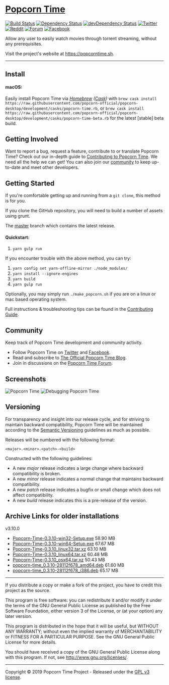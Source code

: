# [Popcorn Time](https://github.com/popcorn-official/popcorn-desktop)

[![Build Status](https://ci.popcorntime.app/job/Popcorn-Time-Desktop/badge/icon)](https://ci.popcorntime.app/job/Popcorn-Time-Desktop/)
[![Dependency Status](https://david-dm.org/popcorn-official/popcorn-desktop.svg)](https://david-dm.org/popcorn-official/popcorn-desktop)
[![devDependency Status](https://david-dm.org/popcorn-official/popcorn-desktop/dev-status.svg)](https://david-dm.org/popcorn-official/popcorn-desktop#info=devDependencies)
[![Twitter](https://img.shields.io/badge/twitter-@Popcorn%20Time-3299EC.svg?style=flat)](https://twitter.com/popcorntimetv)
[![Reddit](https://img.shields.io/badge/discussion-reddit-red.svg?style=flat)](https://reddit.com/r/popcorntime)
[![Forum](https://img.shields.io/badge/Forum-Discourse-blue.svg?style=flat)](https://discuss.popcorntime.app)
[![Facebook](https://img.shields.io/badge/facebook-Popcorn%20Time-354F88.svg?style=flat)](https://www.facebook.com/PopcornTimedotsh)



Allow any user to easily watch movies through torrent streaming, without any prerequisites.

Visit the project's website at <https://popcorntime.sh>.

***

## Install

#### macOS:

Easily install Popcorn Time via _[Homebrew](https://brew.sh) ([Cask](https://github.com/Homebrew/homebrew-cask#homebrew-cask))_ with `brew cask install https://raw.githubusercontent.com/popcorn-official/popcorn-desktop/development/casks/popcorn-time.rb`, or `brew cask install https://raw.githubusercontent.com/popcorn-official/popcorn-desktop/development/casks/popcorn-time-beta.rb` for the latest [stable] beta build.

## Getting Involved

Want to report a bug, request a feature, contribute to or translate Popcorn Time? Check out our in-depth guide to [Contributing to Popcorn Time](CONTRIBUTING.md#contributing-to-popcorn-time). We need all the help we can get! You can also join our [community](README.md#community) to keep up-to-date and meet other developers.

## Getting Started

If you're comfortable getting up and running from a `git clone`, this method is for you.

If you clone the GitHub repository, you will need to build a number of assets using grunt.

The [master](https://github.com/popcorn-official/popcorn-desktop) branch which contains the latest release.

#### Quickstart:

1. `yarn gulp run`

If you encounter trouble with the above method, you can try:

1. `yarn config set yarn-offline-mirror ./node_modules/`
2. `yarn install --ignore-engines`
3. `yarn build`
5. `yarn gulp run`

Optionally, you may simply run `./make_popcorn.sh` if you are on a linux or mac based operating system.

Full instructions & troubleshooting tips can be found in the [Contributing Guide](CONTRIBUTING.md#contributing-to-popcorn-time).

<a name="community"></a>
## Community

Keep track of Popcorn Time development and community activity.

* Follow Popcorn Time on [Twitter](https://twitter.com/popcorntimetv) and [Facebook](https://www.facebook.com/PopcornTimeDotSh).
* Read and subscribe to [The Official Popcorn Time Blog](http://blog.popcorntime.app/).
* Join in discussions on the [Popcorn Time Forum](https://discuss.popcorntime.app/).

## Screenshots
![Popcorn Time](https://cloud.githubusercontent.com/assets/8317250/10714437/b1e1dc8c-7b32-11e5-9c25-d9fbd5b2f3bd.png)
![Debugging Popcorn Time](https://cloud.githubusercontent.com/assets/8317250/10714430/add70234-7b32-11e5-9be7-1de539d865ba.png)


## Versioning

For transparency and insight into our release cycle, and for striving to maintain backward compatibility, Popcorn Time will be maintained according to the [Semantic Versioning](http://semver.org/) guidelines as much as possible.

Releases will be numbered with the following format:

`<major>.<minor>.<patch>-<build>`

Constructed with the following guidelines:

* A new *major* release indicates a large change where backward compatibility is broken.
* A new *minor* release indicates a normal change that maintains backward compatibility.
* A new *patch* release indicates a bugfix or small change which does not affect compatibility.
* A new *build* release indicates this is a pre-release of the version.



## Archive Links for older installations
v3.10.0
* [Popcorn-Time-0.3.10-win32-Setup.exe](https://ci.popcorntime.app/job/Popcorn-Time-Desktop/200/artifact/build/Popcorn-Time-0.3.10-win32-Setup.exe)  58.90 MB
* [Popcorn-Time-0.3.10-win64-Setup.exe](https://ci.popcorntime.app/job/Popcorn-Time-Desktop/200/artifact/build/Popcorn-Time-0.3.10-win64-Setup.exe)  67.67 MB
* [Popcorn-Time-0.3.10_linux32.tar.xz](https://ci.popcorntime.app/job/Popcorn-Time-Desktop/200/artifact/build/Popcorn-Time-0.3.10_linux32.tar.xz)  63.10 MB
* [Popcorn-Time-0.3.10_linux64.tar.xz](https://ci.popcorntime.app/job/Popcorn-Time-Desktop/200/artifact/build/Popcorn-Time-0.3.10_linux64.tar.xz)  60.48 MB
* [Popcorn-Time-0.3.10_osx64.tar.xz](https://ci.popcorntime.app/job/Popcorn-Time-Desktop/200/artifact/build/Popcorn-Time-0.3.10_osx64.tar.xz)  50.43 MB
* [popcorn-time_0.3.10-28112f678_amd64.deb](https://ci.popcorntime.app/job/Popcorn-Time-Desktop/200/artifact/build/popcorn-time_0.3.10-28112f678_amd64.deb)  61.60 MB
* [popcorn-time_0.3.10-28112f678_i386.deb](https://ci.popcorntime.app/job/Popcorn-Time-Desktop/200/artifact/build/popcorn-time_0.3.10-28112f678_i386.deb)  65.17 MB



***

If you distribute a copy or make a fork of the project, you have to credit this project as the source.

This program is free software: you can redistribute it and/or modify it under the terms of the GNU General Public License as published by the Free Software Foundation, either version 3 of the License, or (at your option) any later version.

This program is distributed in the hope that it will be useful, but WITHOUT ANY WARRANTY; without even the implied warranty of MERCHANTABILITY or FITNESS FOR A PARTICULAR PURPOSE.  See the GNU General Public License for more details.

You should have received a copy of the GNU General Public License along with this program.  If not, see http://www.gnu.org/licenses/.

***

Copyright © 2019 Popcorn Time Project - Released under the [GPL v3 license](LICENSE.txt).
